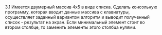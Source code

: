 ﻿3.1 Имеется двумерный массив 4x5 в виде списка. Сделать консольную программу, которая вводит данные массива с  клавиатуры, осуществляет заданный вариантом алгоритм и выводит полученный список - результат на экран. Если минимальный элемент стоит во втором столбце, то заменить элементы этого столбца нулями.